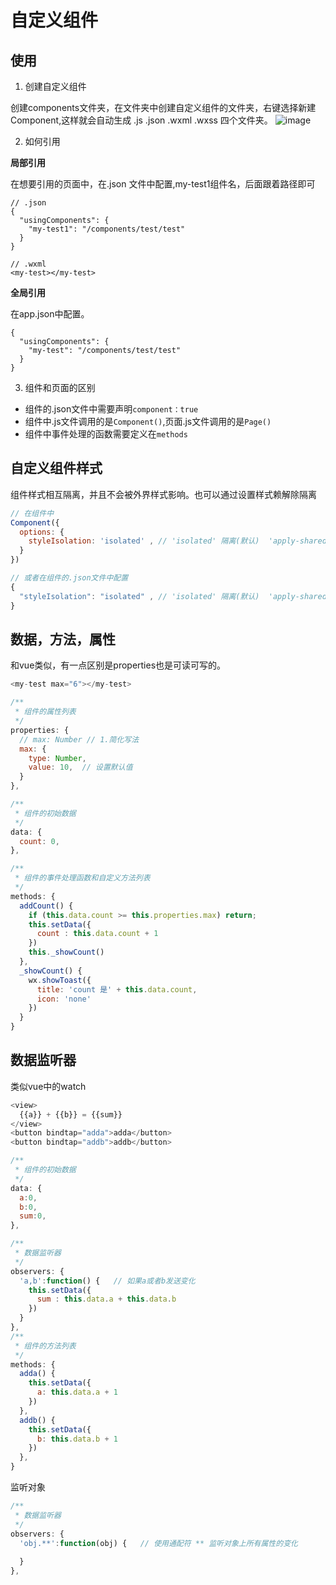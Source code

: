 # 自定义组件

## 使用

1. 创建自定义组件

创建components文件夹，在文件夹中创建自定义组件的文件夹，右键选择新建Component,这样就会自动生成 .js .json .wxml .wxss 四个文件夹。
![image](https://user-images.githubusercontent.com/72189350/208227500-a3c3c8e7-ba60-4556-8276-38d9a0473c19.png)

2. 如何引用

**局部引用**

在想要引用的页面中，在.json 文件中配置,my-test1组件名，后面跟着路径即可
```
// .json
{
  "usingComponents": {
    "my-test1": "/components/test/test"
  }
}

// .wxml
<my-test></my-test>
```

**全局引用**

在app.json中配置。
```
{
  "usingComponents": {
    "my-test": "/components/test/test"
  }
}
```

3. 组件和页面的区别

- 组件的.json文件中需要声明`component：true`
- 组件中.js文件调用的是`Component()`,页面.js文件调用的是`Page()`
- 组件中事件处理的函数需要定义在`methods`

## 自定义组件样式

组件样式相互隔离，并且不会被外界样式影响。也可以通过设置样式赖解除隔离

```Javascript
// 在组件中
Component({
  options: {
    styleIsolation: 'isolated' , // 'isolated' 隔离(默认)  'apply-shared' 外界页面会影响组件，组件不会影响页面 'shared' 互相影响
  }
})

// 或者在组件的.json文件中配置
{
  "styleIsolation": "isolated" , // 'isolated' 隔离(默认)  'apply-shared' 外界页面会影响组件，组件不会影响页面 'shared' 互相影响
}
```

## 数据，方法，属性

和vue类似，有一点区别是properties也是可读可写的。
```Javascript
<my-test max="6"></my-test>

/**
 * 组件的属性列表
 */
properties: {
  // max: Number // 1.简化写法
  max: {
    type: Number, 
    value: 10,  // 设置默认值
  }
},

/**
 * 组件的初始数据
 */
data: {
  count: 0,
},

/**
 * 组件的事件处理函数和自定义方法列表
 */
methods: {
  addCount() {
    if (this.data.count >= this.properties.max) return;
    this.setData({
      count : this.data.count + 1
    })
    this._showCount()
  },
  _showCount() {
    wx.showToast({
      title: 'count 是' + this.data.count,
      icon: 'none'
    })
  }
}
```

## 数据监听器

类似vue中的watch
```Javascript
<view>
  {{a}} + {{b}} = {{sum}}
</view>
<button bindtap="adda">adda</button>
<button bindtap="addb">addb</button>

/**
 * 组件的初始数据
 */
data: {
  a:0,
  b:0,
  sum:0,
},

/**
 * 数据监听器
 */
observers: {
  'a,b':function() {   // 如果a或者b发送变化
    this.setData({
      sum : this.data.a + this.data.b
    })
  }
},
/**
 * 组件的方法列表
 */
methods: {
  adda() {
    this.setData({
      a: this.data.a + 1
    })
  },
  addb() {
    this.setData({
      b: this.data.b + 1
    })
  },
}
```

监听对象
```Javascript
/**
 * 数据监听器
 */
observers: {
  'obj.**':function(obj) {   // 使用通配符 ** 监听对象上所有属性的变化
    
  }
},
```

